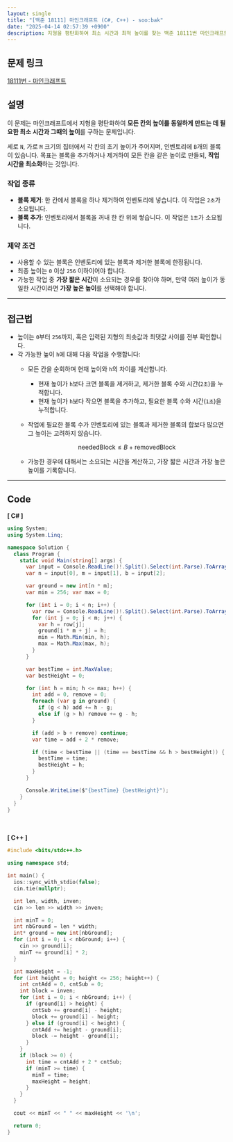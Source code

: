 ```yaml
---
layout: single
title: "[백준 18111] 마인크래프트 (C#, C++) - soo:bak"
date: "2025-04-14 02:57:39 +0900"
description: 지형을 평탄화하여 최소 시간과 최적 높이를 찾는 백준 18111번 마인크래프트 문제의 C# 및 C++ 풀이 및 해설
---
```


## 문제 링크
[18111번 - 마인크래프트](https://www.acmicpc.net/problem/18111)

## 설명
이 문제는 마인크래프트에서 지형을 평탄화하여 **모든 칸의 높이를 동일하게 만드는 데 필요한 최소 시간과 그때의 높이**를 구하는 문제입니다.

세로 `N`, 가로 `M` 크기의 집터에서 각 칸의 초기 높이가 주어지며, 인벤토리에 `B`개의 블록이 있습니다.
목표는 블록을 추가하거나 제거하여 모든 칸을 같은 높이로 만들되, **작업 시간을 최소화**하는 것입니다.

### 작업 종류
- **블록 제거**: 한 칸에서 블록을 하나 제거하여 인벤토리에 넣습니다. 이 작업은 `2초`가 소요됩니다.
- **블록 추가**: 인벤토리에서 블록을 꺼내 한 칸 위에 쌓습니다. 이 작업은 `1초`가 소요됩니다.

### 제약 조건
- 사용할 수 있는 블록은 인벤토리에 있는 블록과 제거한 블록에 한정됩니다.
- 최종 높이는 `0` 이상 `256` 이하이어야 합니다.
- 가능한 작업 중 **가장 짧은 시간**이 소요되는 경우를 찾아야 하며,
  만약 여러 높이가 동일한 시간이라면 **가장 높은 높이**를 선택해야 합니다.

---

## 접근법
- 높이는 `0`부터 `256`까지, 혹은 입력된 지형의 최솟값과 최댓값 사이를 전부 확인합니다.
- 각 가능한 높이 `h`에 대해 다음 작업을 수행합니다:
  - 모든 칸을 순회하며 현재 높이와 `h`의 차이를 계산합니다.
    - 현재 높이가 `h`보다 크면 블록을 제거하고, 제거한 블록 수와 시간(`2초`)을 누적합니다.
    - 현재 높이가 `h`보다 작으면 블록을 추가하고, 필요한 블록 수와 시간(`1초`)을 누적합니다.
  - 작업에 필요한 블록 수가 인벤토리에 있는 블록과 제거한 블록의 합보다 많으면 그 높이는 고려하지 않습니다.

    $$\text{neededBlock} \leq B + \text{removedBlock}$$

  - 가능한 경우에 대해서는 소요되는 시간을 계산하고, 가장 짧은 시간과 가장 높은 높이를 기록합니다.

---

## Code
<b>[ C# ] </b>
<br>

```csharp
using System;
using System.Linq;

namespace Solution {
  class Program {
    static void Main(string[] args) {
      var input = Console.ReadLine()!.Split().Select(int.Parse).ToArray();
      var n = input[0], m = input[1], b = input[2];

      var ground = new int[n * m];
      var min = 256; var max = 0;

      for (int i = 0; i < n; i++) {
        var row = Console.ReadLine()!.Split().Select(int.Parse).ToArray();
        for (int j = 0; j < m; j++) {
          var h = row[j];
          ground[i * m + j] = h;
          min = Math.Min(min, h);
          max = Math.Max(max, h);
        }
      }

      var bestTime = int.MaxValue;
      var bestHeight = 0;

      for (int h = min; h <= max; h++) {
        int add = 0, remove = 0;
        foreach (var g in ground) {
          if (g < h) add += h - g;
          else if (g > h) remove += g - h;
        }

        if (add > b + remove) continue;
        var time = add + 2 * remove;

        if (time < bestTime || (time == bestTime && h > bestHeight)) {
          bestTime = time;
          bestHeight = h;
        }
      }

      Console.WriteLine($"{bestTime} {bestHeight}");
    }
  }
}
```

<br><br>
<b>[ C++ ] </b>
<br>

```cpp
#include <bits/stdc++.h>

using namespace std;

int main() {
  ios::sync_with_stdio(false);
  cin.tie(nullptr);

  int len, width, inven;
  cin >> len >> width >> inven;

  int minT = 0;
  int nbGround = len * width;
  int* ground = new int[nbGround];
  for (int i = 0; i < nbGround; i++) {
    cin >> ground[i];
    minT += ground[i] * 2;
  }

  int maxHeight = -1;
  for (int height = 0; height <= 256; height++) {
    int cntAdd = 0, cntSub = 0;
    int block = inven;
    for (int i = 0; i < nbGround; i++) {
      if (ground[i] > height) {
        cntSub += ground[i] - height;
        block += ground[i] - height;
      } else if (ground[i] < height) {
        cntAdd += height - ground[i];
        block -= height - ground[i];
      }
    }
    if (block >= 0) {
      int time = cntAdd + 2 * cntSub;
      if (minT >= time) {
        minT = time;
        maxHeight = height;
      }
    }
  }

  cout << minT << " " << maxHeight << '\n';

  return 0;
}
```
